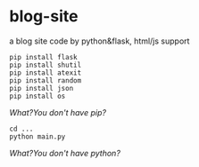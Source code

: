# blog-site
a blog site code by python&amp;flask, html/js support

```shell
pip install flask
pip install shutil
pip install atexit
pip install random
pip install json
pip install os
```
*What?You don't have pip?*

```shell
cd ...
python main.py
```
*What?You don't have python?*
